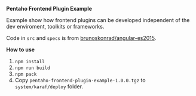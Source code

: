 **Pentaho Frontend Plugin Example**

Example show how frontend plugins can be developed independent of the dev enviroment, toolkits or frameworks.

Code in ```src``` and ```specs``` is from [brunoskonrad/angular-es2015](https://github.com/brunoskonrad/angular-es2015).

**How to use**
1. ```npm install```
2. ```npm run build```
3. ```npm pack```
4. Copy ```pentaho-frontend-plugin-example-1.0.0.tgz``` to ```system/karaf/deploy``` folder.
